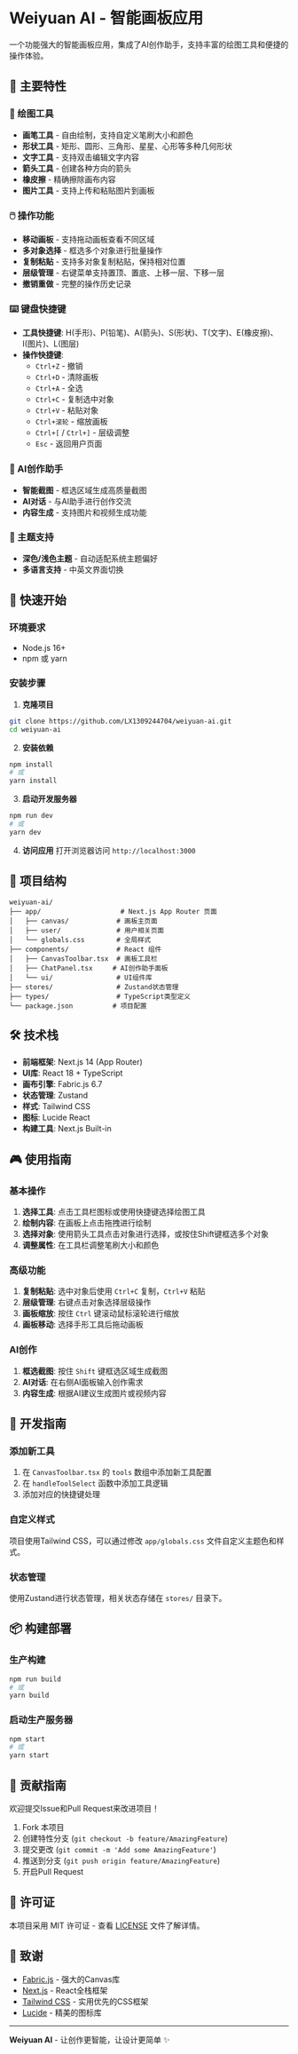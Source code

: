 # Weiyuan AI - 智能画板应用

一个功能强大的智能画板应用，集成了AI创作助手，支持丰富的绘图工具和便捷的操作体验。

## 🌟 主要特性

### 🎨 绘图工具
- **画笔工具** - 自由绘制，支持自定义笔刷大小和颜色
- **形状工具** - 矩形、圆形、三角形、星星、心形等多种几何形状
- **文字工具** - 支持双击编辑文字内容
- **箭头工具** - 创建各种方向的箭头
- **橡皮擦** - 精确擦除画布内容
- **图片工具** - 支持上传和粘贴图片到画板

### 🖱️ 操作功能
- **移动画板** - 支持拖动画板查看不同区域
- **多对象选择** - 框选多个对象进行批量操作
- **复制粘贴** - 支持多对象复制粘贴，保持相对位置
- **层级管理** - 右键菜单支持置顶、置底、上移一层、下移一层
- **撤销重做** - 完整的操作历史记录

### ⌨️ 键盘快捷键
- **工具快捷键**: H(手形)、P(铅笔)、A(箭头)、S(形状)、T(文字)、E(橡皮擦)、I(图片)、L(图层)
- **操作快捷键**: 
  - `Ctrl+Z` - 撤销
  - `Ctrl+D` - 清除画板
  - `Ctrl+A` - 全选
  - `Ctrl+C` - 复制选中对象
  - `Ctrl+V` - 粘贴对象
  - `Ctrl+滚轮` - 缩放画板
  - `Ctrl+[` / `Ctrl+]` - 层级调整
  - `Esc` - 返回用户页面

### 🎯 AI创作助手
- **智能截图** - 框选区域生成高质量截图
- **AI对话** - 与AI助手进行创作交流
- **内容生成** - 支持图片和视频生成功能

### 🌙 主题支持
- **深色/浅色主题** - 自动适配系统主题偏好
- **多语言支持** - 中英文界面切换

## 🚀 快速开始

### 环境要求
- Node.js 16+ 
- npm 或 yarn

### 安装步骤

1. **克隆项目**
```bash
git clone https://github.com/LX1309244704/weiyuan-ai.git
cd weiyuan-ai
```

2. **安装依赖**
```bash
npm install
# 或
yarn install
```

3. **启动开发服务器**
```bash
npm run dev
# 或
yarn dev
```

4. **访问应用**
打开浏览器访问 `http://localhost:3000`

## 📁 项目结构

```
weiyuan-ai/
├── app/                    # Next.js App Router 页面
│   ├── canvas/            # 画板主页面
│   ├── user/              # 用户相关页面
│   └── globals.css        # 全局样式
├── components/            # React 组件
│   ├── CanvasToolbar.tsx  # 画板工具栏
│   ├── ChatPanel.tsx     # AI创作助手面板
│   └── ui/                # UI组件库
├── stores/                # Zustand状态管理
├── types/                 # TypeScript类型定义
└── package.json          # 项目配置
```

## 🛠️ 技术栈

- **前端框架**: Next.js 14 (App Router)
- **UI库**: React 18 + TypeScript
- **画布引擎**: Fabric.js 6.7
- **状态管理**: Zustand
- **样式**: Tailwind CSS
- **图标**: Lucide React
- **构建工具**: Next.js Built-in

## 🎮 使用指南

### 基本操作
1. **选择工具**: 点击工具栏图标或使用快捷键选择绘图工具
2. **绘制内容**: 在画板上点击拖拽进行绘制
3. **选择对象**: 使用箭头工具点击对象进行选择，或按住Shift键框选多个对象
4. **调整属性**: 在工具栏调整笔刷大小和颜色

### 高级功能
1. **复制粘贴**: 选中对象后使用 `Ctrl+C` 复制，`Ctrl+V` 粘贴
2. **层级管理**: 右键点击对象选择层级操作
3. **画板缩放**: 按住 `Ctrl` 键滚动鼠标滚轮进行缩放
4. **画板移动**: 选择手形工具后拖动画板

### AI创作
1. **框选截图**: 按住 `Shift` 键框选区域生成截图
2. **AI对话**: 在右侧AI面板输入创作需求
3. **内容生成**: 根据AI建议生成图片或视频内容

## 🔧 开发指南

### 添加新工具
1. 在 `CanvasToolbar.tsx` 的 `tools` 数组中添加新工具配置
2. 在 `handleToolSelect` 函数中添加工具逻辑
3. 添加对应的快捷键处理

### 自定义样式
项目使用Tailwind CSS，可以通过修改 `app/globals.css` 文件自定义主题色和样式。

### 状态管理
使用Zustand进行状态管理，相关状态存储在 `stores/` 目录下。

## 📦 构建部署

### 生产构建
```bash
npm run build
# 或
yarn build
```

### 启动生产服务器
```bash
npm start
# 或
yarn start
```

## 🤝 贡献指南

欢迎提交Issue和Pull Request来改进项目！

1. Fork 本项目
2. 创建特性分支 (`git checkout -b feature/AmazingFeature`)
3. 提交更改 (`git commit -m 'Add some AmazingFeature'`)
4. 推送到分支 (`git push origin feature/AmazingFeature`)
5. 开启Pull Request

## 📄 许可证

本项目采用 MIT 许可证 - 查看 [LICENSE](LICENSE) 文件了解详情。

## 🙏 致谢

- [Fabric.js](https://fabricjs.com/) - 强大的Canvas库
- [Next.js](https://nextjs.org/) - React全栈框架
- [Tailwind CSS](https://tailwindcss.com/) - 实用优先的CSS框架
- [Lucide](https://lucide.dev/) - 精美的图标库

---

**Weiyuan AI** - 让创作更智能，让设计更简单 ✨